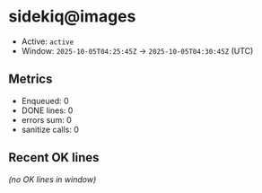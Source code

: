 # sidekiq@images

- Active: `active`
- Window: `2025-10-05T04:25:45Z` → `2025-10-05T04:30:45Z` (UTC)

## Metrics
- Enqueued: 0
- DONE lines: 0
- errors sum: 0
- sanitize calls: 0

## Recent OK lines
_(no OK lines in window)_
